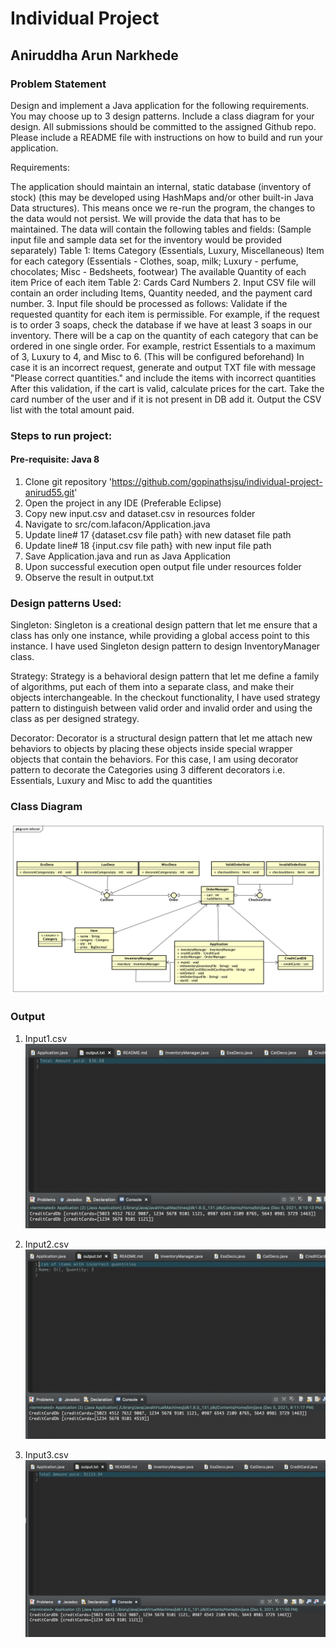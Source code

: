 # Individual Project
## Aniruddha Arun Narkhede
### Problem Statement
Design and implement a Java application for the following requirements. You may choose up to 3 design patterns. Include a class diagram for your design. All submissions should be committed to the assigned Github repo. Please include a README file with instructions on how to build and run your application.

Requirements:

The application should maintain an internal, static database (inventory of stock)  (this may be developed using HashMaps and/or other  built-in Java Data structures). This means once we re-run the program, the changes to the data would not persist. We will provide the data that has to be maintained. The data will contain the following tables and fields:
(Sample input file and sample data set for the inventory would be provided separately)
Table 1: Items
Category (Essentials, Luxury, Miscellaneous)
Item for each category (Essentials - Clothes, soap, milk; Luxury - perfume, chocolates; Misc - Bedsheets, footwear)
The available Quantity of each item
Price of each item
Table 2: Cards
Card Numbers
2. Input CSV file will contain an order including Items, Quantity needed, and the payment card number.
3. Input file should be processed as follows:
Validate if the requested quantity for each item is permissible. For example, if the request is to order 3 soaps, check the database if we have at least 3 soaps in our inventory.
There will be a cap on the quantity of each category that can be ordered in one single order. For example, restrict Essentials to a maximum of 3, Luxury to 4, and Misc to 6. (This will be configured beforehand)
In case it is an incorrect request, generate and output TXT file with message "Please correct quantities." and include the items with incorrect quantities
After this validation, if the cart is valid, calculate prices for the cart.
Take the card number of the user and if it is not present in DB add it.
Output the CSV list with the total amount paid.

### Steps to run project:
#### Pre-requisite: Java 8
1. Clone git repository 'https://github.com/gopinathsjsu/individual-project-anirud55.git'
2. Open the project in any IDE (Preferable Eclipse)
3. Copy new input.csv and dataset.csv in resources folder
4. Navigate to src/com.lafacon/Application.java
5. Update line# 17 {dataset.csv file path} with new dataset file path
6. Update line# 18 {input.csv file path} with new input file path
7. Save Application.java and run as Java Application
8. Upon successful execution open output file under resources folder
9. Observe the result in output.txt

### Design patterns Used:
Singleton: Singleton is a creational design pattern that let me ensure that a class has only one instance, while providing a global access point to this instance. I have used Singleton design pattern to design InventoryManager class.

Strategy: Strategy is a behavioral design pattern that let me define a family of algorithms, put each of them into a separate class, and make their objects interchangeable. In the checkout functionality, I have used strategy pattern to distinguish between valid order and invalid order and using the class as per designed strategy.

Decorator: Decorator is a structural design pattern that let me attach new behaviors to objects by placing these objects inside special wrapper objects that contain the behaviors. For this case, I am using decorator pattern to decorate the Categories using 3 different decorators i.e. Essentials, Luxury and Misc to add the  quantities


### Class Diagram
![alt text](lafacon.png)


### Output
1. Input1.csv
![alt text](Screen1.png)

2. Input2.csv
![alt text](Screen2.png)

3. Input3.csv
![alt text](Screen3.png)
